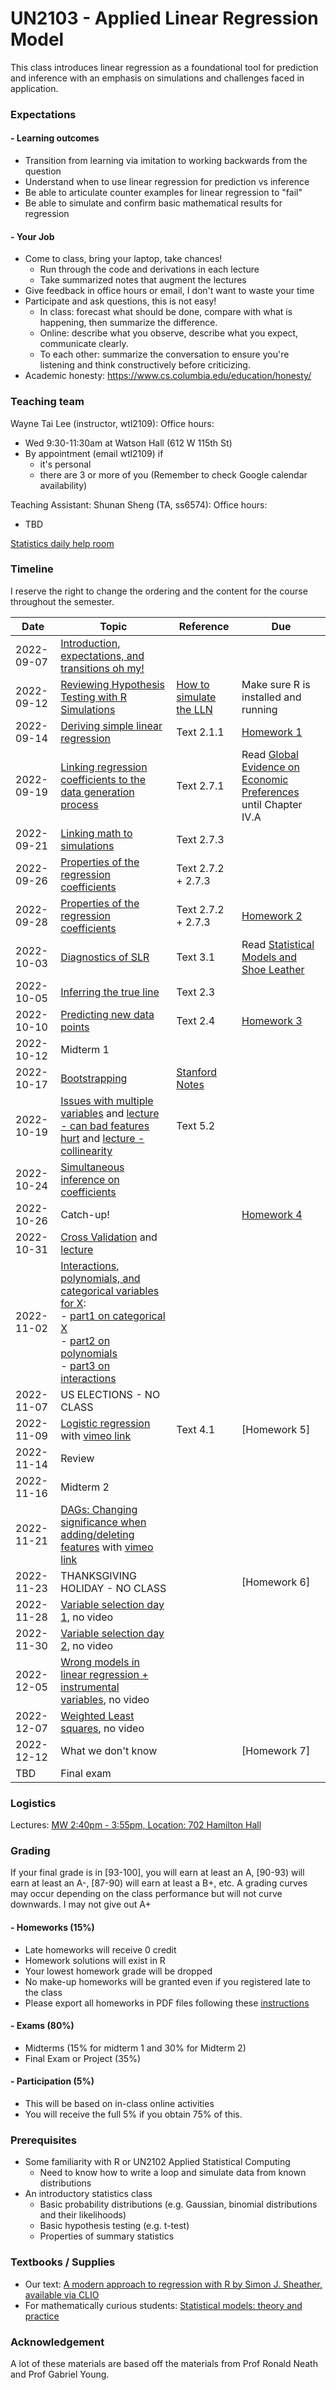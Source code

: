 # UN2103 - Applied Linear Regression Model

This class introduces linear regression as a foundational tool for
prediction and inference with an emphasis on simulations and challenges
faced in application.

### Expectations
#### - Learning outcomes
- Transition from learning via imitation to working backwards from the question
- Understand when to use linear regression for prediction vs inference
- Be able to articulate counter examples for linear regression to "fail"
- Be able to simulate and confirm basic mathematical results for regression

#### - Your Job
  - Come to class, bring your laptop, take chances!
    - Run through the code and derivations in each lecture
    - Take summarized notes that augment the lectures
  - Give feedback in office hours or email, I don't want to waste your time
  - Participate and ask questions, this is not easy!
    - In class: forecast what should be done, compare with what is happening, then summarize the difference.
    - Online: describe what you observe, describe what you expect, communicate clearly.
    - To each other: summarize the conversation to ensure you're listening and think constructively before criticizing.
  - Academic honesty: https://www.cs.columbia.edu/education/honesty/

### Teaching team
Wayne Tai Lee (instructor, wtl2109):
Office hours:
- Wed 9:30-11:30am at Watson Hall (612 W 115th St)
- By appointment (email wtl2109) if
  - it's personal
  - there are 3 or more of you
  (Remember to check Google calendar availability)

Teaching Assistant:
Shunan Sheng (TA, ss6574):
Office hours:
- TBD

[Statistics daily help room](https://stat.columbia.edu/help-room/)

### Timeline
  I reserve the right to change the ordering and the content for the course throughout the semester.

  |Date|Topic|Reference|Due|
  |---|---|---|---|
  |2022-09-07|[Introduction, expectations, and transitions oh my!](https://drive.google.com/open?id=12GIwf8KVtYc7KN7C6eVC8c3R41LiQNtQlVBHTNv4HmA)|||
  |2022-09-12|[Reviewing Hypothesis Testing with R Simulations](https://drive.google.com/open?id=1zBjQ9G508s4PBlmMWR2_fofictjvj3Achw30BBCVmnc)|[How to simulate the LLN](https://leewtai.github.io/courses/stat_computing/lectures/learning_r_lln.html)|Make sure R is installed and running|
  |2022-09-14|[Deriving simple linear regression](https://docs.google.com/presentation/d/15m8XkAKZaDA4lsTJxvTaHekrFPXFVv22qZ6j5MDrBrg/edit?usp=sharing)|Text 2.1.1|[Homework 1](homeworks/applied/hw1_prerequisites.md)|
  |2022-09-19|[Linking regression coefficients to the data generation process](https://docs.google.com/presentation/d/1NalZQ2EWSt3Z7ojP0iPOt902VyJfRrP-MsEyc8qXoE0/edit?usp=sharing)|Text 2.7.1|Read [Global Evidence on Economic Preferences](https://doi.org/10.1093/qje/qjy013) until Chapter IV.A|
  |2022-09-21|[Linking math to simulations](https://docs.google.com/presentation/d/1-TaFO-3j1-een-w3pjExEbKQXdrJqV6ZI-AOZc9ZQHM/edit?usp=sharing)|Text 2.7.3||
  |2022-09-26|[Properties of the regression coefficients](https://docs.google.com/presentation/d/1IpFAEOFCMSw5cP-0_ldHx4xxDCljdJCPyngexhTAMSk/edit?usp=sharing)|Text 2.7.2 + 2.7.3||
  |2022-09-28|[Properties of the regression coefficients](https://docs.google.com/presentation/d/1IpFAEOFCMSw5cP-0_ldHx4xxDCljdJCPyngexhTAMSk/edit?usp=sharing)|Text 2.7.2 + 2.7.3|[Homework 2](homeworks/applied/hw2_optimization.md)|
  |2022-10-03|[Diagnostics of SLR](https://docs.google.com/presentation/d/1_ydaxURpK2F-YkuGXKHxYF9rJ4bRAi6B9ftnyh_LXrM/edit?usp=sharing)|Text 3.1|Read [Statistical Models and Shoe Leather](https://psychology.okstate.edu/faculty/jgrice/psyc5314/Freedman_1991A.pdf)|
  |2022-10-05|[Inferring the true line](https://docs.google.com/presentation/d/1FvUqbEnp21BQuWU3I0UaeeL5qG7EBoTirjVlTxckYXY/edit?usp=sharing)|Text 2.3||
  |2022-10-10|[Predicting new data points](https://docs.google.com/presentation/d/1FvUqbEnp21BQuWU3I0UaeeL5qG7EBoTirjVlTxckYXY/edit?usp=sharing)|Text 2.4|[Homework 3](homeworks/applied/hw3_simple_lin_reg.md)|
  |2022-10-12|Midterm 1|||
  |2022-10-17|[Bootstrapping](https://docs.google.com/presentation/d/1A_K6gVhFnxoh71oNSbrwIJgJO5zORxYVgv2bM2wJQjg/edit?usp=sharing)|[Stanford Notes](http://statweb.stanford.edu/~tibs/sta305files/FoxOnBootingRegInR.pdf)||
  |2022-10-19|[Issues with multiple variables](https://docs.google.com/presentation/d/1h4NDHN1ipJ-QpAvC3GUHvEK9Wooxf9u4wB8R2RxOKgI/edit?usp=sharing) and [lecture - can bad features hurt](https://vimeo.com/398651931) and [lecture - collinearity](https://vimeo.com/398652055)|Text 5.2||
  |2022-10-24|[Simultaneous inference on coefficients](https://docs.google.com/presentation/d/1MRwyjDs-77l99HT0Mp4uFvFbzivt-fT9kmKVzSPPpPE/edit?usp=sharing)|||
  |2022-10-26|Catch-up!||[Homework 4](homeworks/applied/hw4_pred_inference.md)|
  |2022-10-31|[Cross Validation](https://us.edstem.org/courses/182/lessons/734/slides/3362) and [lecture](https://vimeo.com/398680410)|||
  |2022-11-02|[Interactions, polynomials, and categorical variables for X](https://us.edstem.org/courses/182/lessons/865/slides/3953):<br>- [part1 on categorical X](https://vimeo.com/403745129)<br>- [part2 on polynomials](https://vimeo.com/403753144)<br>- [part3 on interactions](https://vimeo.com/403773071)|||
  |2022-11-07|US ELECTIONS - NO CLASS|||
  |2022-11-09|[Logistic regression](https://us.edstem.org/courses/182/lessons/906/slides/4169) with [vimeo link](https://vimeo.com/403816949)|Text 4.1|[Homework 5]|
  |2022-11-14|Review|||
  |2022-11-16|Midterm 2|||
  |2022-11-21|[DAGs: Changing significance when adding/deleting features](https://us.edstem.org/courses/182/lessons/912/slides/4193) with [vimeo link](https://vimeo.com/403836156)|||
  |2022-11-23|THANKSGIVING HOLIDAY - NO CLASS||[Homework 6]|
  |2022-11-28|[Variable selection day 1](https://us.edstem.org/courses/182/lessons/1060/slides/5022), no video|||
  |2022-11-30|[Variable selection day 2](https://us.edstem.org/courses/182/lessons/1060/slides/5031), no video|||
  |2022-12-05|[Wrong models in linear regression + instrumental variables](https://us.edstem.org/courses/182/lessons/1110/slides/5285), no video|||
  |2022-12-07|[Weighted Least squares](https://us.edstem.org/courses/182/lessons/1112/slides/5309), no video|||
  |2022-12-12|What we don't know||[Homework 7]|
  |TBD|Final exam|||



### Logistics
Lectures:
  [MW 2:40pm - 3:55pm, Location: 702 Hamilton Hall](https://vergil.registrar.columbia.edu/#/courses/APPLIED%20LINEAR%20REG%20ANALYSIS)


### Grading
If your final grade is in \[93-100], you will earn at least an A, \[90-93) will earn at least an A-, \[87-90) will earn at least a B+, etc. A grading curves may occur depending on the class performance but will not curve downwards. I may not give out A+

#### - Homeworks (15%)
  - Late homeworks will receive 0 credit
  - Homework solutions will exist in R
  - Your lowest homework grade will be dropped
  - No make-up homeworks will be granted even if you registered late to the class
  - Please export all homeworks in PDF files following these [instructions](../../setup/math_and_code.md)
#### - Exams (80%)
  - Midterms (15% for midterm 1 and 30% for Midterm 2)
  - Final Exam or Project (35%)
#### - Participation (5%)
  - This will be based on in-class online activities
  - You will receive the full 5% if you obtain 75% of this.

### Prerequisites
  - Some familiarity with R or UN2102 Applied Statistical Computing
    - Need to know how to write a loop and simulate data from known distributions
  - An introductory statistics class
    - Basic probability distributions (e.g. Gaussian, binomial distributions and their likelihoods)
    - Basic hypothesis testing (e.g. t-test)
    - Properties of summary statistics

### Textbooks / Supplies
- Our text: [A modern approach to regression with R by Simon J. Sheather, available via CLIO](https://clio.columbia.edu/catalog/7900489)
- For mathematically curious students: [Statistical models: theory and practice](https://clio.columbia.edu/catalog/10285295)

### Acknowledgement
A lot of these materials are based off the materials from Prof Ronald Neath and Prof Gabriel Young.
